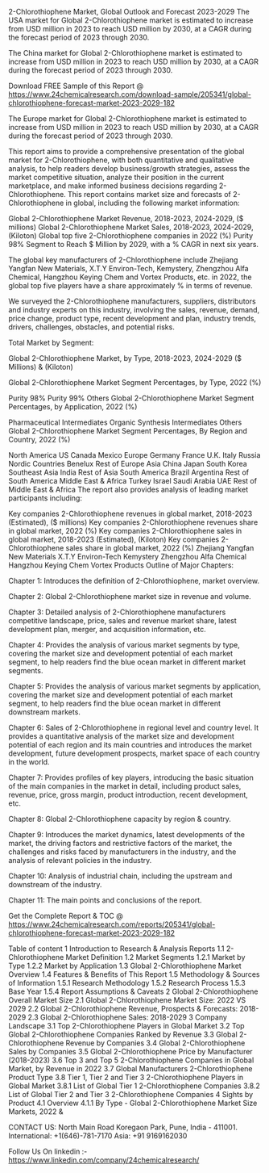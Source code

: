 2-Chlorothiophene Market, Global Outlook and Forecast 2023-2029
The USA market for Global 2-Chlorothiophene market is estimated to increase from USD million in 2023 to reach USD million by 2030, at a CAGR during the forecast period of 2023 through 2030.

The China market for Global 2-Chlorothiophene market is estimated to increase from USD million in 2023 to reach USD million by 2030, at a CAGR during the forecast period of 2023 through 2030.

Download FREE Sample of this Report @ https://www.24chemicalresearch.com/download-sample/205341/global-chlorothiophene-forecast-market-2023-2029-182

The Europe market for Global 2-Chlorothiophene market is estimated to increase from USD million in 2023 to reach USD million by 2030, at a CAGR during the forecast period of 2023 through 2030.

This report aims to provide a comprehensive presentation of the global market for 2-Chlorothiophene, with both quantitative and qualitative analysis, to help readers develop business/growth strategies, assess the market competitive situation, analyze their position in the current marketplace, and make informed business decisions regarding 2-Chlorothiophene. This report contains market size and forecasts of 2-Chlorothiophene in global, including the following market information:

Global 2-Chlorothiophene Market Revenue, 2018-2023, 2024-2029, ($ millions)
Global 2-Chlorothiophene Market Sales, 2018-2023, 2024-2029, (Kiloton)
Global top five 2-Chlorothiophene companies in 2022 (%)
Purity 98% Segment to Reach $ Million by 2029, with a % CAGR in next six years.

The global key manufacturers of 2-Chlorothiophene include Zhejiang Yangfan New Materials, X.T.Y Environ-Tech, Kemystery, Zhengzhou Alfa Chemical, Hangzhou Keying Chem and Vortex Products, etc. in 2022, the global top five players have a share approximately % in terms of revenue.

We surveyed the 2-Chlorothiophene manufacturers, suppliers, distributors and industry experts on this industry, involving the sales, revenue, demand, price change, product type, recent development and plan, industry trends, drivers, challenges, obstacles, and potential risks.

Total Market by Segment:

Global 2-Chlorothiophene Market, by Type, 2018-2023, 2024-2029 ($ Millions) & (Kiloton)

Global 2-Chlorothiophene Market Segment Percentages, by Type, 2022 (%)

Purity 98%
Purity 99%
Others
Global 2-Chlorothiophene Market Segment Percentages, by Application, 2022 (%)

Pharmaceutical Intermediates
Organic Synthesis Intermediates
Others
Global 2-Chlorothiophene Market Segment Percentages, By Region and Country, 2022 (%)

North America
US
Canada
Mexico
Europe
Germany
France
U.K.
Italy
Russia
Nordic Countries
Benelux
Rest of Europe
Asia
China
Japan
South Korea
Southeast Asia
India
Rest of Asia
South America
Brazil
Argentina
Rest of South America
Middle East & Africa
Turkey
Israel
Saudi Arabia
UAE
Rest of Middle East & Africa
The report also provides analysis of leading market participants including:

Key companies 2-Chlorothiophene revenues in global market, 2018-2023 (Estimated), ($ millions)
Key companies 2-Chlorothiophene revenues share in global market, 2022 (%)
Key companies 2-Chlorothiophene sales in global market, 2018-2023 (Estimated), (Kiloton)
Key companies 2-Chlorothiophene sales share in global market, 2022 (%)
Zhejiang Yangfan New Materials
X.T.Y Environ-Tech
Kemystery
Zhengzhou Alfa Chemical
Hangzhou Keying Chem
Vortex Products
Outline of Major Chapters:

Chapter 1: Introduces the definition of 2-Chlorothiophene, market overview.

Chapter 2: Global 2-Chlorothiophene market size in revenue and volume.

Chapter 3: Detailed analysis of 2-Chlorothiophene manufacturers competitive landscape, price, sales and revenue market share, latest development plan, merger, and acquisition information, etc.

Chapter 4: Provides the analysis of various market segments by type, covering the market size and development potential of each market segment, to help readers find the blue ocean market in different market segments.

Chapter 5: Provides the analysis of various market segments by application, covering the market size and development potential of each market segment, to help readers find the blue ocean market in different downstream markets.

Chapter 6: Sales of 2-Chlorothiophene in regional level and country level. It provides a quantitative analysis of the market size and development potential of each region and its main countries and introduces the market development, future development prospects, market space of each country in the world.

Chapter 7: Provides profiles of key players, introducing the basic situation of the main companies in the market in detail, including product sales, revenue, price, gross margin, product introduction, recent development, etc.

Chapter 8: Global 2-Chlorothiophene capacity by region & country.

Chapter 9: Introduces the market dynamics, latest developments of the market, the driving factors and restrictive factors of the market, the challenges and risks faced by manufacturers in the industry, and the analysis of relevant policies in the industry.

Chapter 10: Analysis of industrial chain, including the upstream and downstream of the industry.

Chapter 11: The main points and conclusions of the report.

Get the Complete Report & TOC @ https://www.24chemicalresearch.com/reports/205341/global-chlorothiophene-forecast-market-2023-2029-182

Table of content
1 Introduction to Research & Analysis Reports
1.1 2-Chlorothiophene Market Definition
1.2 Market Segments
1.2.1 Market by Type
1.2.2 Market by Application
1.3 Global 2-Chlorothiophene Market Overview
1.4 Features & Benefits of This Report
1.5 Methodology & Sources of Information
1.5.1 Research Methodology
1.5.2 Research Process
1.5.3 Base Year
1.5.4 Report Assumptions & Caveats
2 Global 2-Chlorothiophene Overall Market Size
2.1 Global 2-Chlorothiophene Market Size: 2022 VS 2029
2.2 Global 2-Chlorothiophene Revenue, Prospects & Forecasts: 2018-2029
2.3 Global 2-Chlorothiophene Sales: 2018-2029
3 Company Landscape
3.1 Top 2-Chlorothiophene Players in Global Market
3.2 Top Global 2-Chlorothiophene Companies Ranked by Revenue
3.3 Global 2-Chlorothiophene Revenue by Companies
3.4 Global 2-Chlorothiophene Sales by Companies
3.5 Global 2-Chlorothiophene Price by Manufacturer (2018-2023)
3.6 Top 3 and Top 5 2-Chlorothiophene Companies in Global Market, by Revenue in 2022
3.7 Global Manufacturers 2-Chlorothiophene Product Type
3.8 Tier 1, Tier 2 and Tier 3 2-Chlorothiophene Players in Global Market
3.8.1 List of Global Tier 1 2-Chlorothiophene Companies
3.8.2 List of Global Tier 2 and Tier 3 2-Chlorothiophene Companies
4 Sights by Product
4.1 Overview
4.1.1 By Type - Global 2-Chlorothiophene Market Size Markets, 2022 &

CONTACT US:
North Main Road Koregaon Park, Pune, India - 411001.
International: +1(646)-781-7170
Asia: +91 9169162030

Follow Us On linkedin :- https://www.linkedin.com/company/24chemicalresearch/
